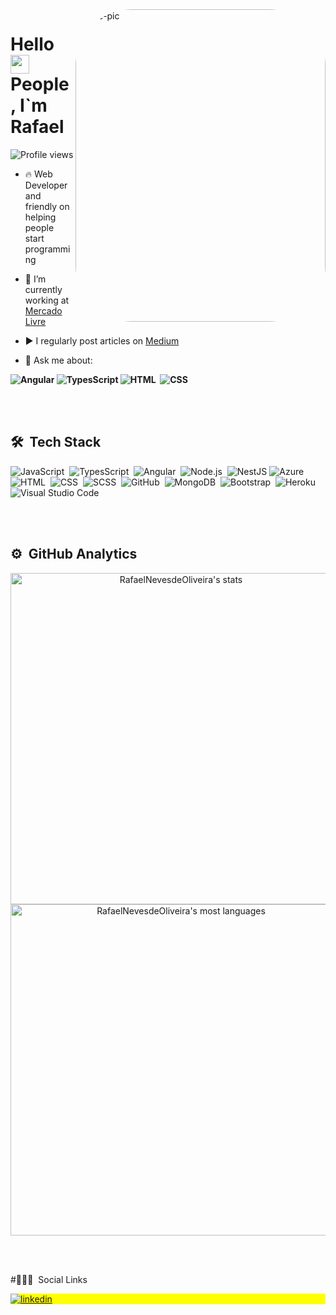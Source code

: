 
<img align="right" alt="Ane-pic" height="500" width="400" border-radius="20" style="border-radius:90px;" src="[[https://media.discordapp.net/attachments/409751036975382536/1108492474793590904/WhatsApp_Image_2023-05-17_at_17.25.32.jpeg?width=357&height=536](https://avatars.githubusercontent.com/u/53528153?v=4)](https://avatars.githubusercontent.com/u/53528153?v=4)">
<h1 align="left">Hello <img src="https://raw.githubusercontent.com/kaueMarques/kaueMarques/master/hi.gif" width="30px"> People, I`m Rafael</h1>
<p align="left"> <img src="https://komarev.com/ghpvc/?username=RafaelNevesdeOliveira&color=yellow" alt="Profile views" /> </p>

- 🔥 Web Developer  and friendly on helping people start programming 

- 🔭 I’m currently working at [Mercado Livre](https://mercadolivre.com)

- ▶️ I regularly post articles on [Medium](https://medium.com/@rafaelneves652)

- 💬 Ask me about:

**![Angular](https://img.shields.io/badge/Angular-DD0031?style=for-the-badge&logo=angular&logoColor=white)&nbsp;![TypesScript](https://img.shields.io/badge/TypeScript-3178C6?logo=TypeScript&logoColor=FFF&style=for-the-badge)&nbsp;![HTML](https://img.shields.io/badge/HTML5-E34F26?style=for-the-badge&logo=html5&logoColor=white)&nbsp; ![CSS](	https://img.shields.io/badge/CSS3-1572B6?style=for-the-badge&logo=css3&logoColor=white)&nbsp;**


<br><br>

## 🛠 &nbsp;Tech Stack

![JavaScript](https://img.shields.io/badge/JavaScript-323330?style=for-the-badge&logo=javascript&logoColor=F7DF1E)&nbsp;
![TypesScript](https://img.shields.io/badge/TypeScript-3178C6?logo=TypeScript&logoColor=FFF&style=for-the-badge)&nbsp;
![Angular](https://img.shields.io/badge/Angular-DD0031?style=for-the-badge&logo=angular&logoColor=white)&nbsp;
![Node.js](https://img.shields.io/badge/Node.js-43853D?style=for-the-badge&logo=node.js&logoColor=white)&nbsp;
![NestJS](https://img.shields.io/badge/nestjs-%23E0234E.svg?style=for-the-badge&logo=nestjs&logoColor=white)
![Azure](https://img.shields.io/badge/azure-%230072C6.svg?style=for-the-badge&logo=microsoftazure&logoColor=white)
![HTML](https://img.shields.io/badge/HTML5-E34F26?style=for-the-badge&logo=html5&logoColor=white)&nbsp;
![CSS](	https://img.shields.io/badge/CSS3-1572B6?style=for-the-badge&logo=css3&logoColor=white)&nbsp;
![SCSS](https://img.shields.io/badge/Sass-CC6699?style=for-the-badge&logo=sass&logoColor=white)&nbsp;
![GitHub](https://img.shields.io/badge/GitHub-100000?style=for-the-badge&logo=github&logoColor=white)&nbsp;
![MongoDB](https://img.shields.io/badge/MongoDB-4EA94B?style=for-the-badge&logo=mongodb&logoColor=white)&nbsp;
![Bootstrap](https://img.shields.io/badge/Bootstrap-563D7C?style=for-the-badge&logo=bootstrap&logoColor=white)&nbsp;
![Heroku](https://img.shields.io/badge/Heroku-430098?style=for-the-badge&logo=heroku&logoColor=white)&nbsp;
![Visual Studio Code](https://img.shields.io/badge/Visual%20Studio%20Code-0078d7.svg?style=for-the-badge&logo=visual-studio-code&logoColor=white)


<br><br>

## ⚙️ &nbsp;GitHub Analytics

<p align="center">
<img width="530em" src="https://github-readme-stats.vercel.app/api?username=RafaelNevesdeOliveira&show_icons=true&theme=vision-friendly-dark" alt="RafaelNevesdeOliveira's stats"/>
<img width="530em" src="https://github-readme-stats.vercel.app/api/top-langs/?username=RafaelNevesdeOliveira&layout=compact&theme=vision-friendly-dark" alt="RafaelNevesdeOliveira's most languages"/>
</p>

<br><br>

#🙍🏼‍♂ &nbsp;Social Links

<p align="left" style="background:yellow">
<a href="https://www.linkedin.com/in/rafaelnevesdev/" target="_blank">
  <img align="center" src="https://img.shields.io/badge/linkedin-%230077B5.svg?style=for-the-badge&logo=linkedin&logoColor=white" alt="linkedin"/>
</a>

</p>



<!--
**RafaelNevesdeOliveira/RafaelNevesdeOliveira** is a ✨ _special_ ✨ repository because its `README.md` (this file) appears on your GitHub profile.

Here are some ideas to get you started:

- 🔭 I’m currently working on ...
- 🌱 I’m currently learning ...
- 👯 I’m looking to collaborate on ...
- 🤔 I’m looking for help with ...
- 💬 Ask me about ...
- 📫 How to reach me: ...
- 😄 Pronouns: ...
- ⚡ Fun fact: ...
-->

